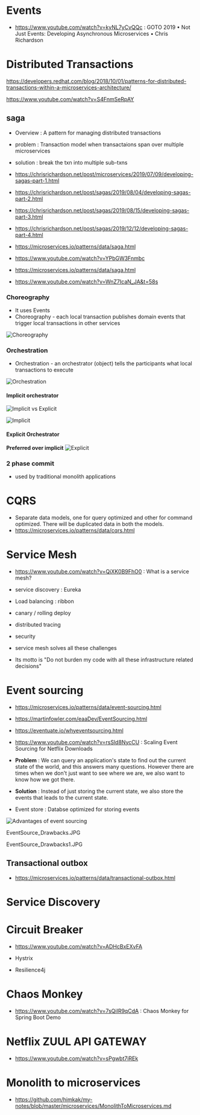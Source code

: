 
# Events

- https://www.youtube.com/watch?v=kyNL7yCvQQc : GOTO 2019 • Not Just Events: Developing Asynchronous Microservices • Chris Richardson


# Distributed Transactions

https://developers.redhat.com/blog/2018/10/01/patterns-for-distributed-transactions-within-a-microservices-architecture/

https://www.youtube.com/watch?v=S4FnmSeRpAY

## saga 
- Overview : A pattern for managing distributed transactions
- problem  : Transaction model when transactaions span over multiple microservices
- solution : break the txn into multiple sub-txns

- https://chrisrichardson.net/post/microservices/2019/07/09/developing-sagas-part-1.html
- https://chrisrichardson.net/post/sagas/2019/08/04/developing-sagas-part-2.html
- https://chrisrichardson.net/post/sagas/2019/08/15/developing-sagas-part-3.html
- https://chrisrichardson.net/post/sagas/2019/12/12/developing-sagas-part-4.html

- https://microservices.io/patterns/data/saga.html
- https://www.youtube.com/watch?v=YPbGW3Fnmbc
- https://microservices.io/patterns/data/saga.html
- https://www.youtube.com/watch?v=WnZ7IcaN_JA&t=58s

### Choreography
- It uses Events
- Choreography - each local transaction publishes domain events that trigger local transactions in other services

![Choreography](https://github.com/himkak/my-notes/blob/master/microservices/Saga_Choreography.PNG)

### Orchestration
- Orchestration - an orchestrator (object) tells the participants what local transactions to execute

![Orchestration](https://github.com/himkak/my-notes/blob/master/microservices/Saga_Orchestration.PNG)

#### Implicit orchestrator

![Implicit vs Explicit](https://github.com/himkak/my-notes/blob/master/microservices/Saga_ImplicitVsExplicit.JPG)

![Implicit](https://github.com/himkak/my-notes/blob/master/microservices/Saga_Orchestrator_Implicit.JPG)

#### Explicit Orchestrator
**Preferred over implicit**
![Explicit](https://github.com/himkak/my-notes/blob/master/microservices/Saga_Orchestrator_Explicit.JPG)

### 2 phase commit
- used by traditional monolith applications

# CQRS
- Separate data models, one for query optimized and other for command optimized. There will be duplicated data in both the models.
- https://microservices.io/patterns/data/cqrs.html

# Service Mesh
- https://www.youtube.com/watch?v=QiXK0B9FhO0 : What is a service mesh?

- service discovery : Eureka
- Load balancing : ribbon
- canary / rolling deploy
- distributed tracing 
- security

- service mesh solves all these challenges
- Its motto is "Do not burden my code with all these infrastructure related decisions"


# Event sourcing
- https://microservices.io/patterns/data/event-sourcing.html
- https://martinfowler.com/eaaDev/EventSourcing.html
- https://eventuate.io/whyeventsourcing.html
- https://www.youtube.com/watch?v=rsSld8NycCU : Scaling Event Sourcing for Netflix Downloads


- **Problem** : We can query an application's state to find out the current state of the world, and this answers many questions. However there are times when we don't just want to see where we are, we also want to know how we got there.

- **Solution** : Instead of just storing the current state, we also store the events that leads to the current state.

- Event store : Databse optimized for storing events

![Advantages of event sourcing](https://github.com/himkak/my-notes/blob/master/microservices/EventSource_Advantages.JPG)

EventSource_Drawbacks.JPG

EventSource_Drawbacks1.JPG

## Transactional outbox
- https://microservices.io/patterns/data/transactional-outbox.html
# Service Discovery

# Circuit Breaker
- https://www.youtube.com/watch?v=ADHcBxEXvFA

- Hystrix

- Resilience4j

# Chaos Monkey

- https://www.youtube.com/watch?v=7sQiIR9qCdA : Chaos Monkey for Spring Boot Demo

# Netflix ZUUL API GATEWAY

- https://www.youtube.com/watch?v=sPgwbt7iREk


# Monolith to microservices

- https://github.com/himkak/my-notes/blob/master/microservices/MonolithToMicroservices.md

